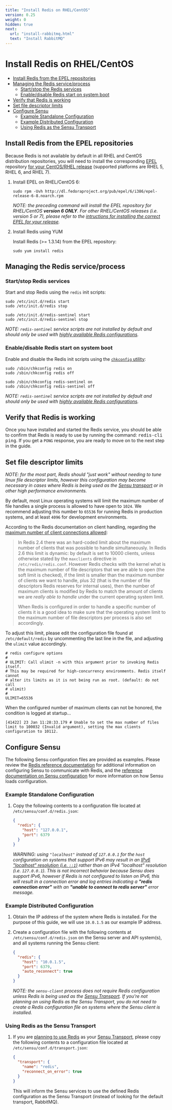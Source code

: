 ```yaml
---
title: "Install Redis on RHEL/CentOS"
version: 0.25
weight: 0
hidden: true
next:
  url: "install-rabbitmq.html"
  text: "Install RabbitMQ"
---
```


# Install Redis on RHEL/CentOS

- [Install Redis from the EPEL repositories](#install-redis-from-the-epel-repositories)
- [Managing the Redis service/process](#manage-the-redis-service-process)
  - [Start/stop the Redis services](#startstop-the-redis-services)
  - [Enable/disable Redis start on system boot](#enabledisable-redis-start-on-system-boot)
- [Verify that Redis is working](#verify-that-redis-is-working)
- [Set file descriptor limits](#set-file-descriptor-limits)
- [Configure Sensu](#configure-sensu)
  - [Example Standalone Configuration](#example-standalone-configuration)
  - [Example Distributed Configuration](#example-distributed-configuration)
  - [Using Redis as the Sensu Transport](#using-redis-as-the-sensu-transport)

## Install Redis from the EPEL repositories

Because Redis is not available by default in all RHEL and CentOS distribution
repositories, you will need to install the corresponding [EPEL][1] repository
[for your CentOS/RHEL release][2] (supported platforms are RHEL 5, RHEL 6, and
RHEL 7).

1. Install EPEL on RHEL/CentOS 6:

   ~~~ shell
   sudo rpm -Uvh http://dl.fedoraproject.org/pub/epel/6/i386/epel-release-6-8.noarch.rpm
   ~~~

   _NOTE: the preceding command will install the EPEL repository for
   RHEL/CentOS **version 6 ONLY**. For other RHEL/CentOS releases (i.e. version
   5 or 7), please refer to the [intructions for installing the correct EPEL for
   your release][2]._

2. Install Redis using YUM

   Install Redis (>= 1.3.14) from the EPEL repository:

   ~~~ shell
   sudo yum install redis
   ~~~

## Managing the Redis service/process

### Start/stop Redis services

Start and stop Redis using the `redis` init scripts:

~~~ shell
sudo /etc/init.d/redis start
sudo /etc/init.d/redis stop
~~~

~~~ shell
sudo /etc/init.d/redis-sentinel start
sudo /etc/init.d/redis-sentinel stop
~~~

_NOTE: `redis-sentinel` service scripts are not installed by default and should
only be used with [highly available Redis configurations][10]._

### Enable/disable Redis start on system boot

Enable and disable the Redis init scripts using the [`chkconfig` utility][3]:

~~~ shell
sudo /sbin/chkconfig redis on
sudo /sbin/chkconfig redis off
~~~

~~~ shell
sudo /sbin/chkconfig redis-sentinel on
sudo /sbin/chkconfig redis-sentinel off
~~~

_NOTE: `redis-sentinel` service scripts are not installed by default and should
only be used with [highly available Redis configurations][10]._

## Verify that Redis is working

Once you have installed and started the Redis service, you should be able to
confirm that Redis is ready to use by running the command:  <kbd>redis-cli
ping</kbd>. If you get a `PONG` response, you are ready to move on to the next
step in the guide.

## Set file descriptor limits

_NOTE: for the most part, Redis should "just work" without needing to tune linux
file descriptor limits, however this configuration may become necessary in cases
where Redis is being used as the [Sensu transport][6] or in other high
performance environments._

By default, most Linux operating systems will limit the maximum number of file
handles a single process is allowed to have open to `1024`. We recommend
adjusting this number to `65536` for running Redis in production systems, and at
least `4096` for development environments.

According to the Redis documentation on client handling, regarding the [maximum
number of client connections allowed][9]:

> In Redis 2.4 there was an hard-coded limit about the maximum number of clients
  that was possible to handle simultaneously. In Redis 2.6 this limit is
  dynamic: by default is set to 10000 clients, unless otherwise stated by the
  `maxclients` directive in `/etc/redis/redis.conf`. However Redis checks with
  the kernel what is the maximum number of file descriptors that we are able to
  open (the soft limit is checked), if the limit is smaller than the maximum
  number of clients we want to handle, plus 32 (that is the number of file
  descriptors Redis reserves for internal uses), then the number of maximum
  clients is modified by Redis to match the amount of clients we are _really
  able to handle_ under the current operating system limit.
>
> When Redis is configured in order to handle a specific number of clients it is
  a good idea to make sure that the operating system limit to the maximum number
  of file descriptors per process is also set accordingly.

To adjust this limit, please edit the configuration file found at
`/etc/default/redis` by uncommenting the last line in the file, and
adjusting the `ulimit` value accordingly.

~~~ shell
# redis configure options
#
# ULIMIT: Call ulimit -n with this argument prior to invoking Redis itself.
# This may be required for high-concurrency environments. Redis itself cannot
# alter its limits as it is not being run as root. (default: do not call
# ulimit)
#
ULIMIT=65536
~~~

When the configured number of maximum clients can not be honored, the condition
is logged at startup...

~~~
[41422] 23 Jan 11:28:33.179 # Unable to set the max number of files limit to 100032 (Invalid argument), setting the max clients configuration to 10112.
~~~

## Configure Sensu

The following Sensu configuration files are provided as examples. Please review
the [Redis reference documentation][4] for additional information on configuring
Sensu to communicate with Redis, and the [reference documentation on Sensu
configuration][5] for more information on how Sensu loads configuration.

### Example Standalone Configuration

1. Copy the following contents to a configuration file located at
   `/etc/sensu/conf.d/redis.json`:

   ~~~ json
   {
     "redis": {
       "host": "127.0.0.1",
       "port": 6379
     }
   }
   ~~~

   _WARNING: using `"localhost"` instead of `127.0.0.1` for the `host`
   configuration on systems that support IPv6 may result in an [IPv6 "localhost"
   resolution (i.e. `::1`)][8] rather than an IPv4 "localhost" resolution (i.e.
   `127.0.0.1`). This is not incorrect behavior because Sensu does support IPv6,
   however if Redis is not configured to listen on IPv6, this will result in a
   connection error and log entries indicating a **"redis connection error"**
   with an **"unable to connect to redis server"** error message._

### Example Distributed Configuration

1. Obtain the IP address of the system where Redis is installed. For the purpose
   of this guide, we will use `10.0.1.5` as our example IP address.

2. Create a configuration file  with the following contents at
   `/etc/sensu/conf.d/redis.json` on the Sensu server and API system(s), and all
   systems running the Sensu client:

   ~~~ json
   {
     "redis": {
       "host": "10.0.1.5",
       "port": 6379,
       "auto_reconnect": true
     }
   }
   ~~~

   _NOTE: the `sensu-client` process does not require Redis configuration
   unless Redis is being used as the [Sensu Transport][6]. If you're not
   planning on using Redis as the Sensu Transport, you do not need to create a
   Redis configuration file on systems where the Sensu client is installed._

### Using Redis as the Sensu Transport

1. If you are [planning to use Redis][7] as your [Sensu Transport][6], please
   copy the following contents to a configuration file located at
   `/etc/sensu/conf.d/transport.json`:

   ~~~ json
   {
     "transport": {
       "name": "redis",
       "reconnect_on_error": true
     }
   }
   ~~~

   This will inform the Sensu services to use the defined Redis configuration as
   the Sensu Transport (instead of looking for the default transport, RabbitMQ).

[1]:  https://fedoraproject.org/wiki/EPEL
[2]:  http://fedoraproject.org/wiki/EPEL/FAQ#howtouse
[3]:  https://access.redhat.com/documentation/en-US/Red_Hat_Enterprise_Linux/6/html/Deployment_Guide/s2-services-chkconfig.html
[4]:  ../reference/redis.html
[5]:  ../reference/configuration.html
[6]:  ../reference/transport.html
[7]:  installation-prerequisites.html#selecting-a-transport
[8]:  https://en.wikipedia.org/wiki/IPv6_address#Local_addresses
[9]:  http://redis.io/topics/clients#maximum-number-of-clients
[10]: ../reference/redis.html#redis-high-availability-configuration
